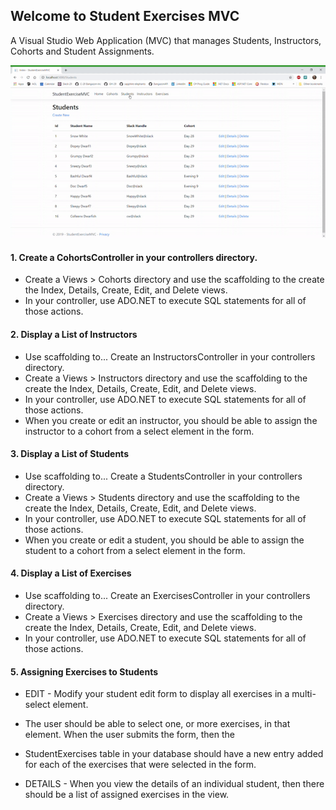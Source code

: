 ## Welcome to Student Exercises MVC

A Visual Studio Web Application (MVC) that manages Students, Instructors, Cohorts and Student Assignments.

![](SEMVCDemo.gif)

#### 1. Create a CohortsController in your controllers directory.
* Create a Views > Cohorts directory and use the scaffolding to the create the Index, Details, Create, Edit, and Delete views.
* In your controller, use ADO.NET to execute SQL statements for all of those actions.


#### 2. Display a List of Instructors
* Use scaffolding to... Create an InstructorsController in your controllers directory.
* Create a Views > Instructors directory and use the scaffolding to the create the Index, Details, Create, Edit, and Delete views.
* In your controller, use ADO.NET to execute SQL statements for all of those actions.
* When you create or edit an instructor, you should be able to assign the instructor to a cohort from a select element in the form.


#### 3. Display a List of Students
* Use scaffolding to... Create a StudentsController in your controllers directory.
* Create a Views > Students directory and use the scaffolding to the create the Index, Details, Create, Edit, and Delete views.
* In your controller, use ADO.NET to execute SQL statements for all of those actions.
* When you create or edit a student, you should be able to assign the student to a cohort from a select element in the form.


#### 4. Display a List of Exercises
* Use scaffolding to... Create an ExercisesController in your controllers directory.
* Create a Views > Exercises directory and use the scaffolding to the create the Index, Details, Create, Edit, and Delete views.
* In your controller, use ADO.NET to execute SQL statements for all of those actions.


#### 5. Assigning Exercises to Students
* EDIT - Modify your student edit form to display all exercises in a multi-select element. 
* The user should be able to select one, or more exercises, in that element. When the user submits the form, then the 
* StudentExercises table in your database should have a new entry added for each of the exercises that were selected in the form.

* DETAILS - When you view the details of an individual student, then there should be a list of assigned exercises in the view.
